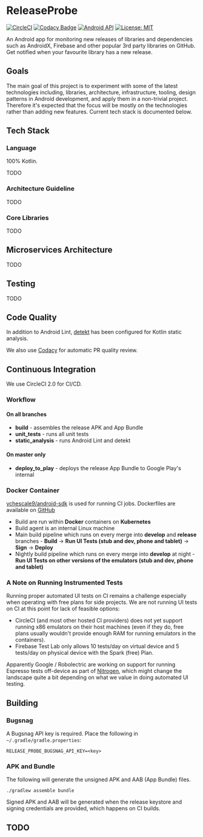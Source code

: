 ReleaseProbe
============

[![CircleCI](https://circleci.com/gh/ychescale9/release-probe.svg?style=svg)](https://circleci.com/gh/ychescale9/release-probe) [![Codacy Badge](https://api.codacy.com/project/badge/Grade/620bc7570cd44f30a9973836cc36df0d)](https://www.codacy.com/project/ychescale9/release-probe/dashboard?utm_source=github.com&amp;utm_medium=referral&amp;utm_content=ychescale9/release-probe&amp;utm_campaign=Badge_Grade_Dashboard) [![Android API](https://img.shields.io/badge/API-22%2B-blue.svg?style=flat-square&label=API&maxAge=300)](https://www.android.com/history/) [![License: MIT](https://img.shields.io/badge/License-MIT-yellow.svg?style=flat-square&maxAge=3600)](https://opensource.org/licenses/MIT)

An Android app for monitoring new releases of libraries and dependencies such as AndroidX, Firebase and other popular 3rd party libraries on GitHub. Get notified when your favourite library has a new release.

Goals
-----
The main goal of this project is to experiment with some of the latest technologies including, libraries, architecture, infrastructure, tooling, design patterns in Android development, and apply them in a non-trivial project. Therefore it's expected that the focus will be mostly on the technologies rather than adding new features. Current tech stack is documented below.

Tech Stack
----------

### Language
100% Kotlin.

TODO

### Architecture Guideline

TODO

### Core Libraries

TODO

Microservices Architecture
--------------------------

TODO

Testing
-------

TODO

Code Quality
------------

In addition to Android Lint, [detekt](https://github.com/arturbosch/detekt) has been configured for Kotlin static analysis.

We also use [Codacy](https://app.codacy.com/project/ychescale9/release-probe/dashboard) for automatic PR quality review.

Continuous Integration
----------------------

We use CircleCI 2.0 for CI/CD.

### Workflow

#### On all branches

* **build** - assembles the release APK and App Bundle
* **unit_tests** - runs all unit tests
* **static_analysis** - runs Android Lint and detekt

#### On master only

* **deploy_to_play** - deploys the release App Bundle to Google Play's internal 

### Docker Container
[ychescale9/android-sdk](https://hub.docker.com/r/ychescale9/android-sdk/) is used for running CI jobs. Dockerfiles are available on [GitHub](https://github.com/ychescale9/docker-android-images)

* Build are run within **Docker** containers on **Kubernetes**
* Build agent is an internal Linux machine
* Main build pipeline which runs on every merge into **develop** and **release** branches - **Build** -> **Run UI Tests (stub and dev, phone and tablet)** -> **Sign** -> **Deploy**
* Nightly build pipeline which runs on every merge into **develop** at night - **Run UI Tests on other versions of the emulators (stub and dev, phone and tablet)**

### A Note on Running Instrumented Tests

Running proper automated UI tests on CI remains a challenge especially when operating with free plans for side projects. We are not running UI tests on CI at this point for lack of feasible options:

* CircleCI (and most other hosted CI providers) does not yet support running x86 emulators on their host machines (even if they do, free plans usually wouldn't provide enough RAM for running emulators in the containers).
* Firebase Test Lab only allows 10 tests/day on virtual device and 5 tests/day on physical device with the Spark (free) Plan.

Apparently Google / Robolectric are working on support for running Espresso tests off-device as part of [Nitrogen](https://youtu.be/wYMIadv9iF8?t=1843), which might change the landscape quite a bit depending on what we value in doing automated UI testing.

Building
--------
### Bugsnag

A Bugsnag API key is required. Place the following in `~/.gradle/gradle.properties`:
```
RELEASE_PROBE_BUGSNAG_API_KEY=<key>
```

### APK and Bundle

The following will generate the unsigned APK and AAB (App Bundle) files.

`./gradlew assemble bundle`

Signed APK and AAB will be generated when the release keystore and signing credentials are provided, which happens on CI builds.

TODO
----
